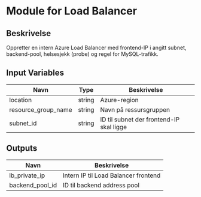 # Module for Load Balancer

## Beskrivelse
Oppretter en intern Azure Load Balancer med frontend-IP i angitt subnet, backend-pool, helsesjekk (probe) og regel for MySQL-trafikk.

## Input Variables
| Navn                | Type         | Beskrivelse                             |
|---------------------|--------------|-----------------------------------------|
| location            | string       | Azure-region                            |
| resource_group_name | string       | Navn på ressursgruppen                  |
| subnet_id           | string       | ID til subnet der frontend-IP skal ligge|

## Outputs
| Navn            | Beskrivelse                             |
|-----------------|-----------------------------------------|
| lb_private_ip   | Intern IP til Load Balancer frontend    |
| backend_pool_id | ID til backend address pool             |